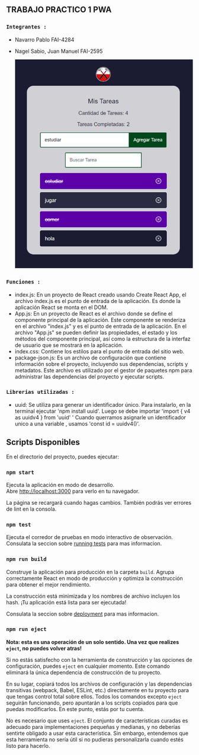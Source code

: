 ## TRABAJO PRACTICO 1 PWA 

### `Integrantes :`
- Navarro Pablo FAI-4284
- Nagel Sabio, Juan Manuel FAI-2595


    ![alt text](image-1.png)

### `Funciones :`
- index.js:  En un proyecto de React creado usando Create React App, el      archivo index.js es el punto de entrada de la aplicación. Es donde la  aplicación React se monta en el DOM.  
- App.js: En un proyecto de React es el archivo donde se define el componente principal de la aplicación. Este componente se renderiza en el archivo "index.js" y es el punto de entrada de la aplicación. En el archivo "App.js" se pueden definir las propiedades, el estado y los métodos del componente principal, así como la estructura de la interfaz de usuario que se mostrará en la aplicación. 
- index.css:  Contiene los estilos para el punto  de entrada del sitio web.
- package-json.js: Es un archivo de configuración que contiene información sobre el proyecto, incluyendo sus dependencias, scripts y metadatos. Este archivo es utilizado por el gestor de paquetes npm para administrar las dependencias del proyecto y ejecutar scripts.

### `Librerias utilizadas :`
- uuid:  Se utiliza para generar un identificador único.
        Para instalarlo, en la terminal ejecutar 'npm install uuid'.
        Luego se debe importar 'import { v4 as uuidv4 } from 'uuid' '
        Cuando querramos asignarle un identificador unico a una variable , usamos 'const id = uuidv4()'.

## Scripts Disponibles

En el directorio del proyecto, puedes ejecutar:

### `npm start`

Ejecuta la aplicación en modo de desarrollo.\
Abre [http://localhost:3000](http://localhost:3000) para verlo en tu navegador.

La página se recargará cuando hagas cambios.
También podrás ver errores de lint en la consola.

### `npm test`

Ejecuta el corredor de pruebas en modo interactivo de observación.\
Consulata la seccion sobre [running tests](https://facebook.github.io/create-react-app/docs/running-tests) para mas informacion.

### `npm run build`

Construye la aplicación para producción en la carpeta `build`.
Agrupa correctamente React en modo de producción y optimiza la construcción para obtener el mejor rendimiento.

La construcción está minimizada y los nombres de archivo incluyen los hash.
¡Tu aplicación está lista para ser ejecutada!

Consulata la seccion sobre [deployment](https://facebook.github.io/create-react-app/docs/deployment) para mas informacion.

### `npm run eject`

**Nota: esta es una operación de un solo sentido. Una vez que realizes `eject`, no puedes volver atras!**

Si no estás satisfecho con la herramienta de construcción y las opciones de configuración, puedes `eject` en cualquier momento. Este comando eliminará la única dependencia de construcción de tu proyecto.

En su lugar, copiará todos los archivos de configuración y las dependencias transitivas (webpack, Babel, ESLint, etc.) directamente en tu proyecto para que tengas control total sobre ellos. Todos los comandos excepto `eject` seguirán funcionando, pero apuntarán a los scripts copiados para que puedas modificarlos. En este punto, estás por tu cuenta.

No es necesario que uses `eject`. El conjunto de características curadas es adecuado para implementaciones pequeñas y medianas, y no deberías sentirte obligado a usar esta característica. Sin embargo, entendemos que esta herramienta no sería útil si no pudieras personalizarla cuando estés listo para hacerlo.



